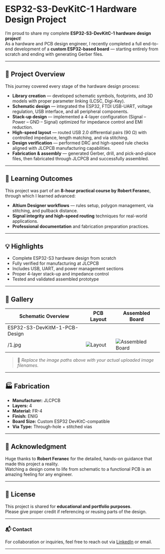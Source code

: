 # ESP32-S3-DevKitC-1 Hardware Design Project

I’m proud to share my complete **ESP32-S3-DevKitC-1 hardware design project**!  
As a hardware and PCB design engineer, I recently completed a full end-to-end development of a **custom ESP32-based board** — starting entirely from scratch and ending with generating Gerber files.

---

## 🧩 Project Overview

This journey covered every stage of the hardware design process:

- **Library creation** — developed schematic symbols, footprints, and 3D models with proper parameter linking (LCSC, Digi-Key).  
- **Schematic design** — integrated the ESP32, FTDI USB-UART, voltage regulation, USB interface, and all peripheral components.  
- **Stack-up design** — implemented a 4-layer configuration (Signal – Power – GND – Signal) optimized for impedance control and EMI reduction.  
- **High-speed layout** — routed USB 2.0 differential pairs (90 Ω) with controlled impedance, length matching, and via stitching.  
- **Design verification** — performed DRC and high-speed rule checks aligned with JLCPCB manufacturing capabilities.  
- **Fabrication & assembly** — generated Gerber, drill, and pick-and-place files, then fabricated through JLCPCB and successfully assembled.

---

## 🧠 Learning Outcomes

This project was part of an **8-hour practical course by Robert Feranec**, through which I learned advanced:

- **Altium Designer workflows** — rules setup, polygon management, via stitching, and pullback distance.  
- **Signal integrity and high-speed routing** techniques for real-world applications.  
- **Professional documentation** and fabrication preparation practices.

---

## 💡 Highlights

- Complete ESP32-S3 hardware design from scratch  
- Fully verified for manufacturing at JLCPCB  
- Includes USB, UART, and power management sections  
- Proper 4-layer stack-up and impedance control  
- Tested and validated assembled prototype

---

## 📸 Gallery

| Schematic Overview | PCB Layout | Assembled Board |
|--------------------|-------------|------------------|
|ESP32-S3-DevKitM-1-PCB-Design
/1.jpg | ![Layout](images/layout.png) | ![Assembled Board](images/assembled.png) |

> 📝 *Replace the image paths above with your actual uploaded image filenames.*

---

## 🏭 Fabrication

- **Manufacturer:** JLCPCB  
- **Layers:** 4  
- **Material:** FR-4  
- **Finish:** ENIG  
- **Board Size:** Custom ESP32 DevKitC-compatible  
- **Via Type:** Through-hole + stitched vias  

---

## 🙏 Acknowledgment

Huge thanks to **Robert Feranec** for the detailed, hands-on guidance that made this project a reality.  
Watching a design come to life from schematic to a functional PCB is an amazing feeling for any engineer.

---

## 🧾 License

This project is shared for **educational and portfolio purposes**.  
Please give proper credit if referencing or reusing parts of the design.

---

### 📬 Contact

For collaboration or inquiries, feel free to reach out via [LinkedIn](https://linkedin.com) or email.

---

